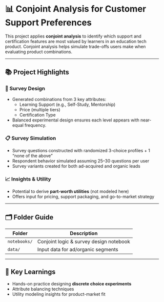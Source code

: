 # 📊 Conjoint Analysis for Customer Support Preferences

This project applies **conjoint analysis** to identify which support and certification features are most valued by learners in an education tech product. Conjoint analysis helps simulate trade-offs users make when evaluating product combinations.

---

## 📚 Project Highlights

### 🔧 Survey Design
- Generated combinations from 3 key attributes:
  - Learning Support (e.g., Self-Study, Mentorship)
  - Price (multiple tiers)
  - Certification Type
- Balanced experimental design ensures each level appears with near-equal frequency.

### 📋 Survey Simulation
- Survey questions constructed with randomized 3-choice profiles + 1 “none of the above”
- Respondent behavior simulated assuming 25–30 questions per user
- Survey variants created for both ad-acquired and organic leads

### 📈 Insights & Utility
- Potential to derive **part-worth utilities** (not modeled here)
- Offers input for pricing, support packaging, and go-to-market strategy

---

## 🗂 Folder Guide

| Folder         | Description                                   |
|----------------|-----------------------------------------------|
| `notebooks/`   | Conjoint logic & survey design notebook       |
| `data/`        | Input data for ad/organic segments            |

---

## 🧠 Key Learnings

- Hands-on practice designing **discrete choice experiments**
- Attribute balancing techniques
- Utility modeling insights for product-market fit
